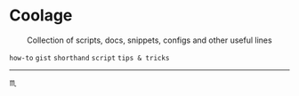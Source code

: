 # Coolage #

<p align="center">
  Collection of scripts, docs, snippets, configs and other useful lines
</p>

`how-to` `gist` `shorthand` `script` `tips & tricks`

---

:scorpius:
